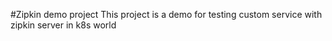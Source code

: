 #Zipkin demo project
This project is a demo for testing custom service with zipkin server in k8s world